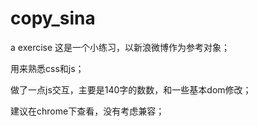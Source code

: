 # copy_sina
a exercise
这是一个小练习，以新浪微博作为参考对象；

用来熟悉css和js；

做了一点js交互，主要是140字的数数，和一些基本dom修改；

建议在chrome下查看，没有考虑兼容；
